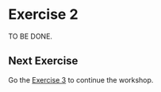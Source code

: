 # Exercise 2

TO BE DONE.

## Next Exercise

Go the [Exercise 3](../../exercise3/docs/Instructions.md) to continue the workshop.
